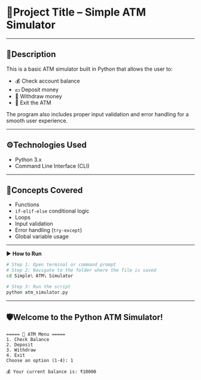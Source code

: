# 🎯Project Title – Simple ATM Simulator

---

## 📌Description

This is a basic ATM simulator built in Python that allows the user to:

- 💰 Check account balance  
- 💵 Deposit money  
- 🏧 Withdraw money  
- 🚪 Exit the ATM

The program also includes proper input validation and error handling for a smooth user experience.

---

## ⚙️Technologies Used

- Python 3.x  
- Command Line Interface (CLI)

---

## 🧠Concepts Covered

- Functions  
- `if-elif-else` conditional logic  
- Loops  
- Input validation  
- Error handling (`try-except`)  
- Global variable usage  

---

▶️ **How to Run**

```bash
# Step 1: Open terminal or command prompt
# Step 2: Navigate to the folder where the file is saved
cd Simple\ ATM\ Simulator

# Step 3: Run the script
python atm_simulator.py
```

---
## 🛡️Welcome to the Python ATM Simulator!
```
===== 🏧 ATM Menu =====
1. Check Balance
2. Deposit
3. Withdraw
4. Exit
Choose an option (1-4): 1

💰 Your current balance is: ₹10000

